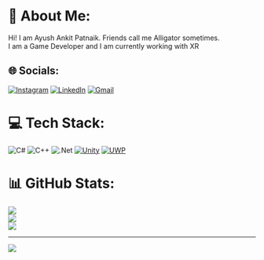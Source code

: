 # 💫 About Me:
Hi! I am Ayush Ankit Patnaik. Friends call me Alligator sometimes.<br>I am a Game Developer and I am currently working with XR


## 🌐 Socials:
[![Instagram](https://img.shields.io/badge/Instagram-%23E4405F.svg?logo=Instagram&logoColor=white)](https://instagram.com/arigeta_sama) [![LinkedIn](https://img.shields.io/badge/LinkedIn-%230077B5.svg?logo=linkedin&logoColor=white)](https://www.linkedin.com/in/ayush-a-patnaik-29191220b/) [![Gmail](https://img.shields.io/badge/Gmail-%23E4405F.svg?logo=Gmail&logoColor=white)](mailto:ayushankitpatnaik99@gmail.com)

# 💻 Tech Stack:
![C#](https://img.shields.io/badge/c%23-%23239120.svg?style=for-the-badge&logo=csharp&logoColor=white) ![C++](https://img.shields.io/badge/c++-%2300599C.svg?style=for-the-badge&logo=c%2B%2B&logoColor=white) ![.Net](https://img.shields.io/badge/.NET-5C2D91?style=for-the-badge&logo=.net&logoColor=white) [![Unity](https://img.shields.io/badge/Unity-%23000000.svg?style=for-the-badge&logo=unity&logoColor=white)](https://unity.com/) [![UWP](https://img.shields.io/badge/UWP-%230072C6.svg?style=for-the-badge&logo=windows&logoColor=white)](https://docs.microsoft.com/en-us/windows/uwp/)
# 📊 GitHub Stats:
![](https://github-readme-stats.vercel.app/api?username=Alligator-52&theme=merko&hide_border=false&include_all_commits=false&count_private=false)<br/>
![](https://github-readme-streak-stats.herokuapp.com/?user=Alligator-52&theme=merko&hide_border=false)<br/>
![](https://github-readme-stats.vercel.app/api/top-langs/?username=Alligator-52&theme=merko&hide_border=false&include_all_commits=false&count_private=false&layout=compact)

---
[![](https://visitcount.itsvg.in/api?id=Alligator-52&icon=0&color=0)](https://visitcount.itsvg.in)
